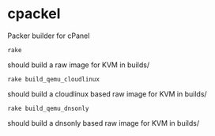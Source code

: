 # cpackel
Packer builder for cPanel

```
rake
```
should build a raw image for KVM in builds/
```
rake build_qemu_cloudlinux
```
should build a cloudlinux based raw image for KVM in builds/
```
rake build_qemu_dnsonly
```
should build a dnsonly based raw image for KVM in builds/
